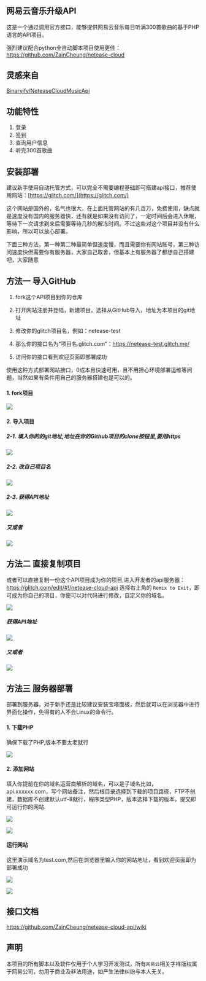 ## 网易云音乐升级API

这是一个通过调用官方接口，能够提供网易云音乐每日听满300首歌曲的基于PHP语言的API项目。

强烈建议配合python全自动脚本项目使用更佳：https://github.com/ZainCheung/netease-cloud

## 灵感来自

[Binaryify/NeteaseCloudMusicApi](https://github.com/Binaryify/NeteaseCloudMusicApi)

## 功能特性

1. 登录
2. 签到
3. 查询用户信息
4. 听完300首歌曲

## 安装部署

建议新手使用自动托管方式，可以完全不需要编程基础即可搭建api接口，推荐使用网站：[https://glitch.com/](https://glitch.com/)

这个网站是国外的，名气也很大，在上面托管网站的有几百万，免费使用，缺点就是速度没有国内的服务器快，还有就是如果没有访问了，一定时间后会进入休眠，等待下一次请求到来后需要等待几秒的解冻时间。不过这些对这个项目并没有什么影响，所以可以放心部署。

下面三种方法，第一种第二种最简单但速度慢，而且需要你有网站账号，第三种访问速度快但需要你有服务器，大家自己取舍，但基本上有服务器了都想自己搭建吧，大家随意

## 方法一 导入GitHub

1. fork这个API项目到你的仓库

2. 打开网站注册并登陆，新建项目，选择从GitHub导入，地址为本项目的git地址
3. 修改你的glitch项目名，例如：netease-test
4. 那么你的接口名为“项目名.glitch.com”：https://netease-test.glitch.me/
5. 访问你的接口看到欢迎页面即部署成功

使用这种方式部署网站接口，0成本且快速可用，且不用担心环境部署运维等问题，当然如果有条件用自己的服务器搭建也是可以的。

#### 1. fork项目

![](https://s1.ax1x.com/2020/06/29/NWoCGj.png)

#### 2. 导入项目

##### 2-1. 填入你的的git地址,地址在你的Github项目的clone按钮里,要用https

![](https://s1.ax1x.com/2020/06/29/NWo8L6.png)

##### 2-2. 改自己项目名

![](https://s1.ax1x.com/2020/06/29/NWocTS.png)

##### 2-3. 获得API地址

![](https://s1.ax1x.com/2020/07/02/Nb1c1e.png)

##### 又或者

![](https://s1.ax1x.com/2020/07/02/Nb1WnA.png)

## 方法二 直接复制项目

或者可以直接复制一份这个API项目成为你的项目,进入开发者的api服务器： https://glitch.com/edit/#!/netease-cloud-api 选择右上角的 `Remix to Exit`，即可成为你自己的项目，你便可以对代码进行修改，自定义你的域名。

![](https://s1.ax1x.com/2020/06/29/NWTJcn.png)

##### 获得API地址

![](https://s1.ax1x.com/2020/07/02/Nb1c1e.png)

##### 又或者

![](https://s1.ax1x.com/2020/07/02/Nb1WnA.png)

## 方法三 服务器部署

部署到服务器，对于新手还是比较建议安装宝塔面板，然后就可以在浏览器中进行界面化操作，免得有的人不会Linux的命令行。

#### 1. 下载PHP

确保下载了PHP,版本不要太老就行

![](https://s1.ax1x.com/2020/06/29/NWh7Ps.png)

#### 2. 添加网站

填入你提前在你的域名运营商解析的域名，可以是子域名比如，api.xxxxxx.com，写个网站备注，然后根目录选择到下载的项目路径，FTP不创建，数据库不创建默认utf-8就行，程序类型PHP，版本选择下载的版本，提交即可运行你的网站.

![](https://s1.ax1x.com/2020/06/29/NWhza4.png)

![](https://s1.ax1x.com/2020/06/29/NW4Ydg.png)

#### 运行网站

这里演示域名为test.com,然后在浏览器里输入你的网站地址，看到欢迎页面即为部署成功

![](https://s1.ax1x.com/2020/06/29/NW4hS1.png)

![](https://s1.ax1x.com/2020/06/29/NWIt8s.png)

## 接口文档

https://github.com/ZainCheung/netease-cloud-api/wiki

## 声明

本项目的所有脚本以及软件仅用于个人学习开发测试，所有`网易云`相关字样版权属于网易公司，勿用于商业及非法用途，如产生法律纠纷与本人无关。

